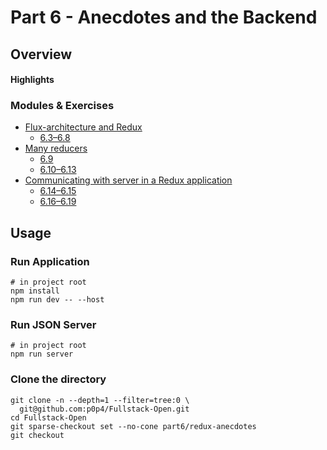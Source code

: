 # Part 6 - Anecdotes and the Backend

## Overview

#### Highlights

### Modules & Exercises

- [Flux-architecture and Redux](https://fullstackopen.com/en/part6/flux_architecture_and_redux)
  - [6.3–6.8](https://fullstackopen.com/en/part6/flux_architecture_and_redux#exercises-6-3-6-8)
- [Many reducers](https://fullstackopen.com/en/part6/many_reducers)
  - [6.9](https://fullstackopen.com/en/part6/many_reducers#exercise-6-9)
  - [6.10–6.13](https://fullstackopen.com/en/part6/many_reducers#exercises-6-10-6-13)
- [Communicating with server in a Redux application](https://fullstackopen.com/en/part6/communicating_with_server_in_a_redux_application)
  - [6.14–6.15](https://fullstackopen.com/en/part6/communicating_with_server_in_a_redux_application#exercises-6-14-6-15)
  - [6.16–6.19](https://fullstackopen.com/en/part6/communicating_with_server_in_a_redux_application#exercises-6-16-6-19)

## Usage

### Run Application

```shell
# in project root
npm install
npm run dev -- --host
```

### Run JSON Server

```shell
# in project root
npm run server
```

### Clone the directory

```shell
git clone -n --depth=1 --filter=tree:0 \
  git@github.com:p0p4/Fullstack-Open.git
cd Fullstack-Open
git sparse-checkout set --no-cone part6/redux-anecdotes
git checkout
```
